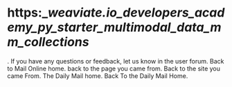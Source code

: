 # https:\__weaviate.io_developers_academy_py_starter_multimodal_data_mm_collections_

. If you have any questions or feedback, let us know in the user forum. Back to Mail Online home. back to the page you came from.  Back to the site you came From.  The Daily Mail home. Back To the Daily Mail Home.
